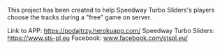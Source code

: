This project has been created to help Speedway Turbo Sliders's players choose the tracks during a "free" game on server.

Link to APP: https://podajtrzy.herokuapp.com/
Speedway Turbo Sliders: https://www.sts-pl.eu
Facebook: www.facebook.com/stspl.eu/



